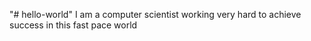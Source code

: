 "# hello-world" 
I am a computer scientist working very hard to achieve success in this fast pace world
